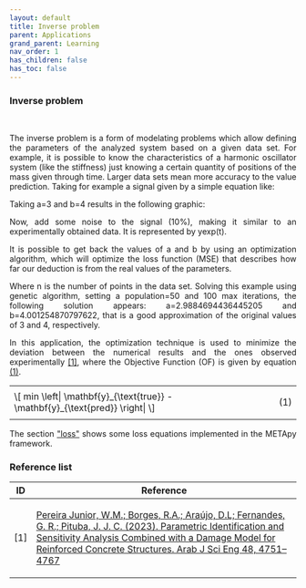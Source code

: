 ```yaml
---
layout: default
title: Inverse problem
parent: Applications
grand_parent: Learning
nav_order: 1
has_children: false
has_toc: false
---
```


<!--Don't delete ths script-->
<script src = "https://polyfill.io/v3/polyfill.min.js?features=es6"></script>
<script id = "MathJax-script" async src="https://cdn.jsdelivr.net/npm/mathjax@3/es5/tex-mml-chtml.js"></script>
<!--Don't delete ths script-->

<h3>Inverse problem</h3>
<!-- https://www2.compute.dtu.dk/~pcha/AIRtoolsII/Tutorial/DublinDay1.pdf 
https://pubs.aip.org/aip/apm/article/12/2/021107/3261852/Benchmarking-inverse-optimization-algorithms-for
https://arxiv.org/pdf/2109.03920.pdf
https://levelup.gitconnected.com/generating-random-data-from-continuous-functions-f0d7e9a909df
https://towardsdatascience.com/implementing-linear-and-polynomial-regression-from-scratch-f1e3d422e6b4
https://pdf.sciencedirectassets.com/311593/1-s2.0-S2352340923X00079/1-s2.0-S2352340924000179/main.pdf?X-Amz-Security-Token=IQoJb3JpZ2luX2VjEOv%2F%2F%2F%2F%2F%2F%2F%2F%2F%2FwEaCXVzLWVhc3QtMSJIMEYCIQCBQ3Ro2ab1E0mPG9fEvdbrgqwxv43xvNdLr%2FUfHpOizAIhAOIYJgq0cxjKmBLkQLpsVjb9H%2BRpkmJYYn5%2FgYfBtxejKrsFCPP%2F%2F%2F%2F%2F%2F%2F%2F%2F%2FwEQBRoMMDU5MDAzNTQ2ODY1IgwKsK1Zf2oAxuhk8WgqjwWY6kd12f8%2Bos7M4OOWt%2BRiUBlCJuHJWZ3WKIB4%2BwdEIYo8JwjoobmM%2F7vPjomyz8ahdNnh8dicf1kxT%2FAhnY%2FPRmNONwvGT2jxukYeciFZAorOBS0bITn%2BdMDXdM0KkVCInuMUUIanxTla3DK1tE6PAKxN%2FaQX9%2B0H%2BseK19nnF0T69akgAhOSFQ6Cxov%2BGI5dIYewG2YxA4xMhplAJ5yKy%2FAZfHxJmAHV5AHTRFg2sz7CP%2BHNohrecYowNrwPrLxW3rjAN7NQMCPT%2FWcTkkJFgXpHw2rkVGPF%2F0OSWg6zGrnZ9ymi%2F7p8s9B39xqSKvBnvhpxbcM%2B8ZgktYefRdtBF33Bi%2Fn7ZiHOAjwUqgJKl1NOwzPi1Do5uEttmviSTaEMe1Lf22Q%2FO9P4qgWtsnf0gEmhZAgWAtrbg8Ba%2FYF78dS7XiXWfJ4DT149RuyKxHVC8U7fenXizZSC3%2FUT0fIfAIBFE%2BXsc%2BTtSwSZjipEcNRn8dVEk%2BpW8YIvxB0PPXALa1X1WZrzcbmaW12s0iD32aF0TunflJBE%2BX5cF3bm1doUg0u6ilvInvdg8PSIbBhokKcxDWxnNLnvGYqMKMtmCcmdHWd0%2BCgjTnIDKuf1dunCGrKeAPkRFhc33mi8oFknmxFQlPJnqRLXsUscC5Lxj6WIxP17QgBUw%2F2szkVqsp52vfMH4ZrrVo9cfDJ4NU9tOkx0rHsQTTvN%2BgsoYskvEo69oRoRSpS7CGq7TjHDx%2Fyan2g4wmtmsMC%2FEn%2Fgnu38waGlSAULAX%2FdXSNFMaRobQP%2BqotV3syCMfhzMja7bo6jAD3ZhcfffyaywHLDJDXP65WIOBPjhhVZtvoCqJFuEZcTI4UNn74Vq2e%2B7yVYMJOr568GOrABzRtjtbAG3TFrmjdBEW3EB0fM0OVc1qiCSbjpFWO5DPsrHDUIb1gFN8dGCt9NbMWmwebbYMehpAvGvRl2UfaXDsj%2FbkAfiw%2F6rkLGIq8C5pxwzxJTfgyhX0SN8QQBvhoUR4rl57LWYi%2F%2B3zW5dlOoXWq5DARQ%2B8upZ4owv8MLtv%2BaxXhs1gCsoQpSS%2BcDLagX4z3QMBk%2FoZocaway8MFNzx20DLR5V2QynIRAw0DaZ18%3D&X-Amz-Algorithm=AWS4-HMAC-SHA256&X-Amz-Date=20240319T192816Z&X-Amz-SignedHeaders=host&X-Amz-Expires=300&X-Amz-Credential=ASIAQ3PHCVTY4Y5ALIEK%2F20240319%2Fus-east-1%2Fs3%2Faws4_request&X-Amz-Signature=3f9a5ad3e979280cad8d571c8417e357742b023a774da42452d0721f653f1798&hash=c5f85ba96dd31c52ca3ac4332901c45c6bdf742877a0596dc3643ea583b1d183&host=68042c943591013ac2b2430a89b270f6af2c76d8dfd086a07176afe7c76c2c61&pii=S2352340924000179&tid=spdf-10adf11b-055b-4e5a-b804-f3017af748b2&sid=e075e776976bf64cbf5a86e239b9a216a04fgxrqa&type=client&tsoh=d3d3LnNjaWVuY2VkaXJlY3QuY29t&ua=18165c535501020b5750&rr=866fdd57ba95011e&cc=br
https://pdf.sciencedirectassets.com/311593/1-s2.0-S2352340921X00030/1-s2.0-S2352340921002870/main.pdf?X-Amz-Security-Token=IQoJb3JpZ2luX2VjEOv%2F%2F%2F%2F%2F%2F%2F%2F%2F%2FwEaCXVzLWVhc3QtMSJIMEYCIQCBQ3Ro2ab1E0mPG9fEvdbrgqwxv43xvNdLr%2FUfHpOizAIhAOIYJgq0cxjKmBLkQLpsVjb9H%2BRpkmJYYn5%2FgYfBtxejKrsFCPP%2F%2F%2F%2F%2F%2F%2F%2F%2F%2FwEQBRoMMDU5MDAzNTQ2ODY1IgwKsK1Zf2oAxuhk8WgqjwWY6kd12f8%2Bos7M4OOWt%2BRiUBlCJuHJWZ3WKIB4%2BwdEIYo8JwjoobmM%2F7vPjomyz8ahdNnh8dicf1kxT%2FAhnY%2FPRmNONwvGT2jxukYeciFZAorOBS0bITn%2BdMDXdM0KkVCInuMUUIanxTla3DK1tE6PAKxN%2FaQX9%2B0H%2BseK19nnF0T69akgAhOSFQ6Cxov%2BGI5dIYewG2YxA4xMhplAJ5yKy%2FAZfHxJmAHV5AHTRFg2sz7CP%2BHNohrecYowNrwPrLxW3rjAN7NQMCPT%2FWcTkkJFgXpHw2rkVGPF%2F0OSWg6zGrnZ9ymi%2F7p8s9B39xqSKvBnvhpxbcM%2B8ZgktYefRdtBF33Bi%2Fn7ZiHOAjwUqgJKl1NOwzPi1Do5uEttmviSTaEMe1Lf22Q%2FO9P4qgWtsnf0gEmhZAgWAtrbg8Ba%2FYF78dS7XiXWfJ4DT149RuyKxHVC8U7fenXizZSC3%2FUT0fIfAIBFE%2BXsc%2BTtSwSZjipEcNRn8dVEk%2BpW8YIvxB0PPXALa1X1WZrzcbmaW12s0iD32aF0TunflJBE%2BX5cF3bm1doUg0u6ilvInvdg8PSIbBhokKcxDWxnNLnvGYqMKMtmCcmdHWd0%2BCgjTnIDKuf1dunCGrKeAPkRFhc33mi8oFknmxFQlPJnqRLXsUscC5Lxj6WIxP17QgBUw%2F2szkVqsp52vfMH4ZrrVo9cfDJ4NU9tOkx0rHsQTTvN%2BgsoYskvEo69oRoRSpS7CGq7TjHDx%2Fyan2g4wmtmsMC%2FEn%2Fgnu38waGlSAULAX%2FdXSNFMaRobQP%2BqotV3syCMfhzMja7bo6jAD3ZhcfffyaywHLDJDXP65WIOBPjhhVZtvoCqJFuEZcTI4UNn74Vq2e%2B7yVYMJOr568GOrABzRtjtbAG3TFrmjdBEW3EB0fM0OVc1qiCSbjpFWO5DPsrHDUIb1gFN8dGCt9NbMWmwebbYMehpAvGvRl2UfaXDsj%2FbkAfiw%2F6rkLGIq8C5pxwzxJTfgyhX0SN8QQBvhoUR4rl57LWYi%2F%2B3zW5dlOoXWq5DARQ%2B8upZ4owv8MLtv%2BaxXhs1gCsoQpSS%2BcDLagX4z3QMBk%2FoZocaway8MFNzx20DLR5V2QynIRAw0DaZ18%3D&X-Amz-Algorithm=AWS4-HMAC-SHA256&X-Amz-Date=20240319T192859Z&X-Amz-SignedHeaders=host&X-Amz-Expires=300&X-Amz-Credential=ASIAQ3PHCVTY4Y5ALIEK%2F20240319%2Fus-east-1%2Fs3%2Faws4_request&X-Amz-Signature=4849c5370f578172c916d61dfab2d57fdc7e22e4be1c27ac6520ab61122135c6&hash=81657ba33604f7785b6915163ab87d523ebc6cb07c6758ab276b62ba41a73d8b&host=68042c943591013ac2b2430a89b270f6af2c76d8dfd086a07176afe7c76c2c61&pii=S2352340921002870&tid=spdf-ee63ed9f-4ae0-4bc3-9928-7daf11712e89&sid=e075e776976bf64cbf5a86e239b9a216a04fgxrqa&type=client&tsoh=d3d3LnNjaWVuY2VkaXJlY3QuY29t&ua=18165c535501020a5453&rr=866fde641e14011e&cc=br
-->

<br>

<p align = "justify">
The inverse problem is a form of modelating problems which allow defining the parameters of the analyzed system based on a given data set. For example, it is possible to know the characteristics of a harmonic oscillator system (like the stiffness) just knowing a certain quantity of positions of the mass given through time. Larger data sets mean more accuracy to the value prediction.
Taking for example a signal given by a simple equation like:
</p>


<p align = "justify">
Taking a=3 and b=4 results in the following graphic:
</p>

<p align = "justify">
Now, add some noise to the signal (10%), making it similar to an experimentally obtained data. It is represented by yexp(t).
</p>

<p align = "justify">
It is possible to get back the values of a and b by using an optimization algorithm, which will optimize the loss function (MSE) that describes how far our deduction is from the real values of the parameters.
</p>

<p align = "justify">
Where n is the number of points in the data set.
Solving this example using genetic algorithm, setting a population=50 and 100 max iterations, the following solution appears: a=2.9884694436445205 and b=4.001254870797622, that is a good approximation of the original values of 3 and 4, respectively.
</p>


<p align = "justify">
In this application, the optimization technique is used to minimize the deviation between the numerical results and the ones observed experimentally <a href="#ref1">[1]</a>, where the Objective Function (OF) is given by equation <a href="#eq1">(1)</a>.
</p>

<table border = "0" style = "width:100%">
    <tr>
        <td style="width: 90%;">\[ min \left| \mathbf{y}_{\text{true}} - \mathbf{y}_{\text{pred}} \right| \]</td>
        <td style="width: 10%;"><p align = "right" id = "eq1">(1)</p></td>
    </tr>
</table>

<p align = "justify">
The section <a target="_blank" rel="noopener" href="https://wmpjrufg.github.io/METAPY/STATS_LOSS.html">"loss"</a> shows some loss equations implemented in the METApy framework.
</p>

<h3>Reference list</h3>

<table>
    <thead>
        <tr>
            <th>ID</th>
            <th>Reference</th>
        </tr>
    </thead>
    <tbody>
        <tr>
            <td><p align = "center" id = "ref1">[1]</p></td>
            <td><p align = "left"><a href="https://link.springer.com/article/10.1007/s13369-022-07132-6" target="_blank" rel="noopener noreferrer">Pereira Junior, W.M.; Borges, R.A.; Araújo, D.L; Fernandes, G. R.; Pituba, J. J. C. (2023). Parametric Identification and Sensitivity Analysis Combined with a Damage Model for Reinforced Concrete Structures. Arab J Sci Eng 48, 4751–4767</a></p></td>
        </tr>
    </tbody>
</table>
